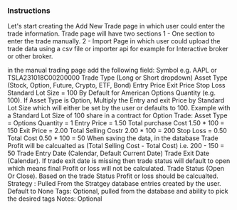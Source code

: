 ### Instructions ###
Let's start creating the Add New Trade page in which user could enter the trade information. Trade page will have two sections
1 - One section to enter the trade manually.
2 - Import Page in which user could upload the trade data using a csv file or importer api for example for Interactive broker or other broker.

in the manual trading page add the following field:
    Symbol e.g. AAPL or TSLA231018C00200000
    Trade Type (Long or Short dropdown)
    Asset Type (Stock, Option, Future, Crypto, ETF, Bond)
    Entry Price
    Exit Price
    Stop Loss
    Standard Lot Size  = 100 By Default for American Options
    Quantity (e.g. 100). If Asset Type is Option, Multiply the Entry and exit Price by Standard Lot Size which will either be set by the user or defaults to 100.
    Example with a Standard Lot Size of 100 share in a contract for Option Trade:
        Asset Type = Options
        Quantity = 1
        Entry Price = 1.50
        Total purchase Cost  1.50 * 100 = 150
        Exit Price = 2.00
        Total Selling Costr  2.00 * 100 = 200
        Stop Loss = 0.50
        Total Cost  0.50 * 100 = 50
        When saving the data, in the database Trade Profit will be calcualted as (Total Selling Cost - Total Cost) i.e. 200 - 150 = 50
    Trade Entry Date (Calendar, Default Current Date)
    Trade Exit Date (Calendar). If trade exit date is missing then trade status will default to open which means final Profit or loss will not be calculated.
    Trade Status (Open Or Close). Based on the trade Status Profit or loss should be calcualted.
    Strategy : Pulled From the Stratgey database entries created by the user. Default to None
    Tags: Optional, pulled from the database and ability to pick the desired tags
    Notes: Optional


    